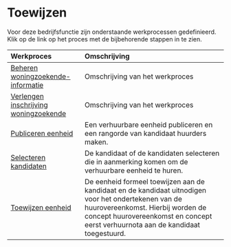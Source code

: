# Toewijzen

Voor deze bedrijfsfunctie zijn onderstaande werkprocessen gedefinieerd. Klik op de link op het proces met de bijbehorende stappen in te zien.

Werkproces | Omschrijving
:--- | :---
[Beheren woningzoekende-informatie](beheren-woningzoekende-informatie/) | Omschrijving van het werkproces
[Verlengen inschrijving woningzoekende](verlengen-inschrijving-woningzoekende/) | Omschrijving van het werkproces
[Publiceren eenheid](publiceren-eenheid/) | Een verhuurbare eenheid publiceren en een rangorde van kandidaat huurders maken.
[Selecteren kandidaten](selecteren-kandidaten/) | De kandidaat of de kandidaten selecteren die in aanmerking komen om de verhuurbare eenheid te huren.
[Toewijzen eenheid](toewijzen-eenheid/) | De eenheid formeel toewijzen aan de kandidaat en de kandidaat uitnodigen voor het ondertekenen van de huurovereenkomst. Hierbij worden de concept huurovereenkomst en concept eerst verhuurnota aan de kandidaat toegestuurd.
